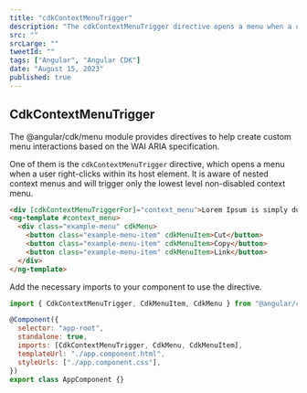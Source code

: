 ```yaml
---
title: "cdkContextMenuTrigger"
description: "The cdkContextMenuTrigger directive opens a menu when a user right-clicks within its host element."
src: ""
srcLarge: ""
tweetId: ""
tags: ["Angular", "Angular CDK"]
date: "August 15, 2023"
published: true
---
```


## CdkContextMenuTrigger

The @angular/cdk/menu module provides directives to help create custom menu interactions based on the WAI ARIA specification.

One of them is the `cdkContextMenuTrigger` directive, which opens a menu when a user right-clicks within its host element. It is aware of nested context menus and will trigger only the lowest level non-disabled context menu.

```html
<div [cdkContextMenuTriggerFor]="context_menu">Lorem Ipsum is simply dummy text of the printing and typesetting industry.</div>
<ng-template #context_menu>
  <div class="example-menu" cdkMenu>
    <button class="example-menu-item" cdkMenuItem>Cut</button>
    <button class="example-menu-item" cdkMenuItem>Copy</button>
    <button class="example-menu-item" cdkMenuItem>Link</button>
  </div>
</ng-template>
```

Add the necessary imports to your component to use the directive.

```js
import { CdkContextMenuTrigger, CdkMenuItem, CdkMenu } from "@angular/cdk/menu";

@Component({
  selector: "app-root",
  standalone: true,
  imports: [CdkContextMenuTrigger, CdkMenu, CdkMenuItem],
  templateUrl: "./app.component.html",
  styleUrls: ["./app.component.css"],
})
export class AppComponent {}
```
